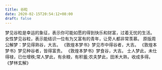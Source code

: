 ```yaml
---
title: 谷粒
date: 2020-02-15T20:54:12+08:00
draft: false
---
```


梦见谷粒是幸运的象征，表示你可能如愿的得到快乐和财富，过着无忧的生活。
女性梦见谷粒，表示能结识一位有为又富有的青年，让旁人都非常羡慕。
原版周公解梦：梦见得熟谷，大吉。
《敦煌本梦书》梦见市中得谷者，大吉。
《敦煌本梦书》梦见种谷者，皆得富贵。
《敦煌本梦书》梦食谷，大吉。
士人梦此，未仕得禄，已仕增秩;常人梦此，有余粮，有积蓄;农夫梦此，田禾大熟，收成多得。
《梦林玄解》